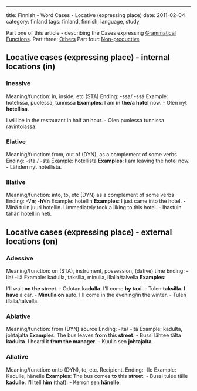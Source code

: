 ---
title: Finnish - Word Cases - Locative (expressing place)
date: 2011-02-04
category: finland
tags: finland, finnish, language, study

Part one of this article - describing the Cases expressing [Grammatical Functions](http://guldmyr.com/finnish-word-cases-grammatical-function "grammatical functions"). Part three: [Others](../finnish-word-cases-others "others") Part four: [Non-productive](../finnish-word-cases-non-productive-cases "non-productive")

## Locative cases (expressing place) - internal locations (in)

### Inessive

Meaning/function: in, inside, etc (STA) Ending: -ssa/ -ssä Example: hotelissa, puolessa, tunnissa **Examples**: I am **in the/a hotel** now. - Olen nyt **hotellisa**.

I will be in the restaurant in half an hour. - Olen puolessa tunnissa ravintolassa.

### Elative

Meaning/function: from, out of (DYN), as a complement of some verbs Ending: -sta / -stä Example: hotellista **Examples**: I am leaving the hotel now. - Lähden nyt hotellista.

### Illative

Meaning/function: into, to, etc (DYN) as a complement of some verbs Ending: -V**n**; -**h**V**n** Example: hotellin **Examples**: I just came into the hotel. - Minä tulin juuri hotellin. I immediately took a liking to this hotel. - Ihastuin tähän hotelliin heti.

## Locative cases (expressing place) - external locations (on)

### Adessive

Meaning/function: on (STA), instrument, possession, (dative) time Ending: -lla/ -llä Example: kadulla, taksilla, minulla, illalla/talvella **Examples**:

I'll wait **on the street**. - Odotan **kadulla**. I'll come **by taxi**. - Tulen **taksilla**. **I have** a car. - **Minulla on** auto. I'll come in the evening/in the winter. - Tulen illalla/talvella.

### Ablative

Meaning/function: from (DYN) source Ending: -lta/ -ltä Example: kadulta, johtajalta **Examples**: The bus leaves **from** this **street**. - Bussi lähtee tälta **kadulta**. I heard it **from the manager**. - Kuulin sen **johtajalta**.

### Allative

Meaning/function: onto (DYN), to, etc. Recipient. Ending: -lle Example: Kadulle, hänelle **Examples**: The bus comes **to** this **street**. - Bussi tulee tälle **kadulle**. I'll tell **him** (that). - Kerron sen **hänelle**.
